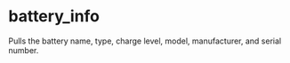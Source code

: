# battery_info

Pulls the battery name, type, charge level, model, manufacturer, and serial number.
